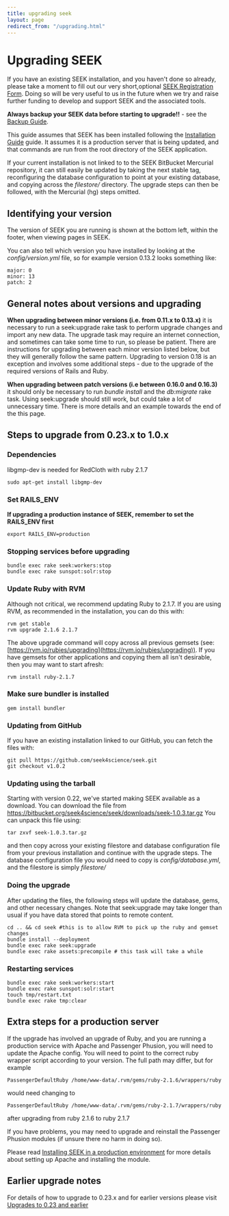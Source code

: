 ```yaml
---
title: upgrading seek
layout: page
redirect_from: "/upgrading.html"
---
```


# Upgrading SEEK

If you have an existing SEEK installation, and you haven't done so already,
please take a moment to fill out our very short,optional [SEEK Registration
Form](http://www.sysmo-db.org/seek-registration). Doing so will be very useful
to us in the future when we try and raise further funding to develop and
support SEEK and the associated tools.

**Always backup your SEEK data before starting to upgrade!!** - see the
[Backup Guide](backups.html).

This guide assumes that SEEK has been installed following the [Installation
Guide](install.html) guide. It assumes it is a production server that is
being updated, and that commands are run from the root directory of the SEEK
application.

If your current installation is not linked to to the SEEK BitBucket Mercurial
repository, it can still easily be updated by taking the next stable tag,
reconfiguring the database configuration to point at your existing database,
and copying across the *filestore/* directory. The upgrade steps can then be
followed, with the Mercurial (hg) steps omitted.

## Identifying your version

The version of SEEK you are running is shown at the bottom left, within the
footer, when viewing pages in SEEK.

You can also tell which version you have installed by looking at the
*config/version.yml* file, so for example version 0.13.2 looks something like:

    major: 0
    minor: 13
    patch: 2

## General notes about versions and upgrading



**When upgrading between minor versions (i.e. from 0.11.x to 0.13.x)** it is
necessary to run a seek:upgrade rake task to perform upgrade changes and
import any new data. The upgrade task may require an internet connection, and
sometimes can take some time to run, so please be patient. There are
instructions for upgrading between each minor version listed below, but they
will generally follow the same pattern. Upgrading to version 0.18 is an
exception and involves some additional steps - due to the upgrade of the
required versions of Rails and Ruby.

**When upgrading between patch versions (i.e between 0.16.0 and 0.16.3)** it
should only be necessary to run *bundle install* and the *db:migrate* rake
task. Using seek:upgrade should still work, but could take a lot of
unnecessary time. There is more details and an example towards the end of the
this page.


## Steps to upgrade from 0.23.x to 1.0.x

### Dependencies
libgmp-dev is needed for RedCloth with ruby 2.1.7

    sudo apt-get install libgmp-dev

### Set RAILS_ENV

**If upgrading a production instance of SEEK, remember to set the RAILS_ENV first**

    export RAILS_ENV=production

### Stopping services before upgrading

    bundle exec rake seek:workers:stop
    bundle exec rake sunspot:solr:stop

### Update Ruby with RVM

Although not critical, we recommend updating Ruby to 2.1.7. If you are using
RVM, as recommended in the installation, you can do this with:

    rvm get stable
    rvm upgrade 2.1.6 2.1.7

The above upgrade command will copy across all previous gemsets (see:[https://rvm.io/rubies/upgrading](https://rvm.io/rubies/upgrading)).
If you have gemsets for other applications and copying them all isn't desirable, then you may want to start afresh:

    rvm install ruby-2.1.7

### Make sure bundler is installed

    gem install bundler

### Updating from GitHub

If you have an existing installation linked to our GitHub, you can fetch the
files with:

    git pull https://github.com/seek4science/seek.git
    git checkout v1.0.2

### Updating using the tarball

Starting with version 0.22, we've started making SEEK available as a download.
You can download the file from
<https://bitbucket.org/seek4science/seek/downloads/seek-1.0.3.tar.gz> You can
unpack this file using:

    tar zxvf seek-1.0.3.tar.gz

and then copy across your existing filestore and database configuration file
from your previous installation and continue with the upgrade steps. The
database configuration file you would need to copy is *config/database.yml*,
and the filestore is simply *filestore/*

### Doing the upgrade

After updating the files, the following steps will update the database, gems,
and other necessary changes. Note that seek:upgrade may take longer than usual if you have data stored that points to remote
content.

    cd .. && cd seek #this is to allow RVM to pick up the ruby and gemset changes
    bundle install --deployment
    bundle exec rake seek:upgrade
    bundle exec rake assets:precompile # this task will take a while

### Restarting services

    bundle exec rake seek:workers:start
    bundle exec rake sunspot:solr:start
    touch tmp/restart.txt
    bundle exec rake tmp:clear

## Extra steps for a production server

If the upgrade has involved an upgrade of Ruby, and you are running a production service with Apache and Passenger Phusion, you will need
 to update the Apache config. You will need to point to the correct ruby wrapper script according to your version. The full path may differ, but for example

    PassengerDefaultRuby /home/www-data/.rvm/gems/ruby-2.1.6/wrappers/ruby

would need changing to

    PassengerDefaultRuby /home/www-data/.rvm/gems/ruby-2.1.7/wrappers/ruby

after upgrading from ruby 2.1.6 to ruby 2.1.7

If you have problems, you may need to upgrade and reinstall the Passenger Phusion modules (if unsure there no harm in doing so).

Please read [Installing SEEK in a production environment](install-production.html) for more details about setting up Apache and installing the module.


## Earlier upgrade notes

For details of how to upgrade to 0.23.x and for earlier versions please visit
[Upgrades to 0.23 and earlier](earlier-upgrades.html)
